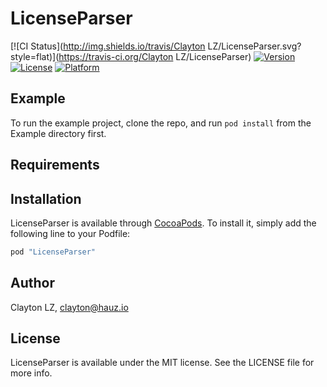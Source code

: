 # LicenseParser

[![CI Status](http://img.shields.io/travis/Clayton LZ/LicenseParser.svg?style=flat)](https://travis-ci.org/Clayton LZ/LicenseParser)
[![Version](https://img.shields.io/cocoapods/v/LicenseParser.svg?style=flat)](http://cocoapods.org/pods/LicenseParser)
[![License](https://img.shields.io/cocoapods/l/LicenseParser.svg?style=flat)](http://cocoapods.org/pods/LicenseParser)
[![Platform](https://img.shields.io/cocoapods/p/LicenseParser.svg?style=flat)](http://cocoapods.org/pods/LicenseParser)

## Example

To run the example project, clone the repo, and run `pod install` from the Example directory first.

## Requirements

## Installation

LicenseParser is available through [CocoaPods](http://cocoapods.org). To install
it, simply add the following line to your Podfile:

```ruby
pod "LicenseParser"
```

## Author

Clayton LZ, clayton@hauz.io

## License

LicenseParser is available under the MIT license. See the LICENSE file for more info.
